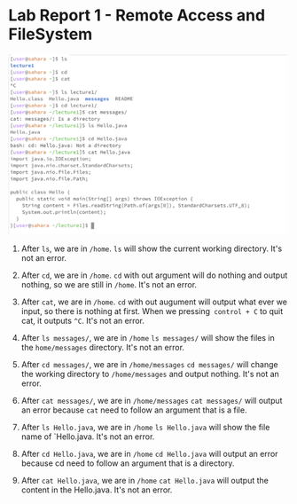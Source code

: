 # Lab Report 1 - Remote Access and FileSystem

![Image](Lab1report.jpg)

1. After `ls`, we are in `/home`.
  `ls` will show the current working directory.
  It's not an error.

2. After `cd`, we are in `/home`.
   `cd` with out argument will do nothing and output nothing, so we are still in `/home`.
   It's not an error.

3. After `cat`, we are in `/home`.
   `cd` with out augument will output what ever we input, so there is nothing at first. When we pressing` control + C` to quit cat, it outputs `^C`. It's not an error.

4. After `ls messages/`, we are in `/home`
   `ls messages/` will show the files in the `home/messages` directory. It's not an error.

5. After `cd messages/`, we are in `/home/messages`
  `cd messages/` will change the working directory to `/home/messages` and output nothing. It's not an error.

6. After `cat messages/`, we are in `/home/messages`
  `cat messages/` will output an error because `cat` need to follow an argument that is a file.

7. After `ls Hello.java`, we are in `/home`
     `ls Hello.java` will show the file name of `Hello.java. It's not an error.
8. After `cd Hello.java`, we are in `/home`
     `cd Hello.java` will output an error because cd need to follow an argument that is a directory.
9. After `cat Hello.java`, we are in `/home`
      `cat Hello.java` will output the content in the Hello.java. It's not an error.
